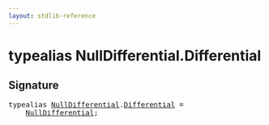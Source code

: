 ```yaml
---
layout: stdlib-reference
---
```


# typealias NullDifferential\.Differential

## Signature

<pre>
<span class='code_keyword'>typealias</span> <a href="index.md" class="code_type">NullDifferential</a>.<a href="differential-0.md" class="code_type">Differential</a> = 
    <a href="index.md" class="code_type">NullDifferential</a>;
</pre>


<script>
// Fix .md links to .html when on ReadTheDocs
if (window.location.hostname.includes('readthedocs') || 
    window.location.hostname.includes('rtfd.io')) {
  document.addEventListener('DOMContentLoaded', function() {
    const links = document.querySelectorAll('a');
    links.forEach(link => {
      if (link.getAttribute('href') && link.getAttribute('href').endsWith('.md')) {
        link.href = link.href.replace(/\.md($|#|\?)/, '.html$1');
      }
    });
  });
}
</script>
